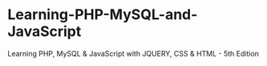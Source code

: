 # Learning-PHP-MySQL-and-JavaScript
Learning PHP, MySQL &amp; JavaScript with JQUERY, CSS &amp; HTML - 5th Edition
